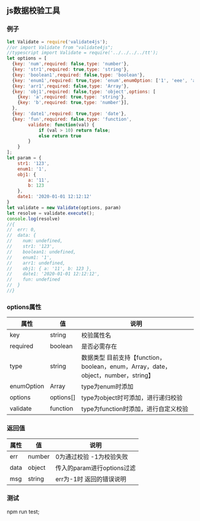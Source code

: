 ## js数据校验工具

### 例子

``` javascript
let Validate = require('validate4js'); 
//or import Validate from "validate4js";
//typescript import Validate = require('../../../../tt');
let options = [
  {key: 'num',required: false,type: 'number'},
  {key: 'str1',required: true,type: 'string'},
  {key: 'boolean1',required: false,type: 'boolean'},
  {key: 'enum1',required: true,type: 'enum',enumOption: ['1', 'eee', 'a', 123]},
  {key: 'arr1',required: false,type: 'Array'},
  {key: 'obj1',required: false,type: 'object',options: [
    {key: 'a',required: true,type: 'string'},
    {key: 'b',required: true,type: 'number'}],
  },
  {key: 'date1',required: true,type: 'date'},
  {key: 'fun',required: false,type: 'function',
        validate: function(val) {
            if (val > 10) return false;
            else return true
        }
    }
];
let param = {
    str1: '123',
    enum1: '1',
    obj1: {
        a: '11',
        b: 123
    },
    date1: '2020-01-01 12:12:12'
}
let validate = new Validate(options, param)
let resolve = validate.execute();
console.log(resolve) 
//{
//  err: 0,
//  data: {
//    num: undefined,
//    str1: '123',
//    boolean1: undefined,
//    enum1: '1',
//    arr1: undefined,
//    obj1: { a: '11', b: 123 },
//    date1: '2020-01-01 12:12:12',
//    fun: undefined
//  }
//}
```

### options属性

|属性|值|说明|
|----|----|----|
|key|string|校验属性名|
|required|boolean|是否必需存在|
|type|string|数据类型 目前支持【function，boolean，enum，Array，date，object，number，string】|
|enumOption|Array|type为enum时添加|
|options|options[]|type为object时可添加，进行递归校验|
|validate|function|type为function时添加，进行自定义校验|

### 返回值

|属性|值|说明|
|----|----|----|
|err|number|0为通过校验 -1为校验失败|
|data|object|传入的param进行options过滤|
|msg|string|err为-1时 返回的错误说明|

### 测试

npm run test; 
